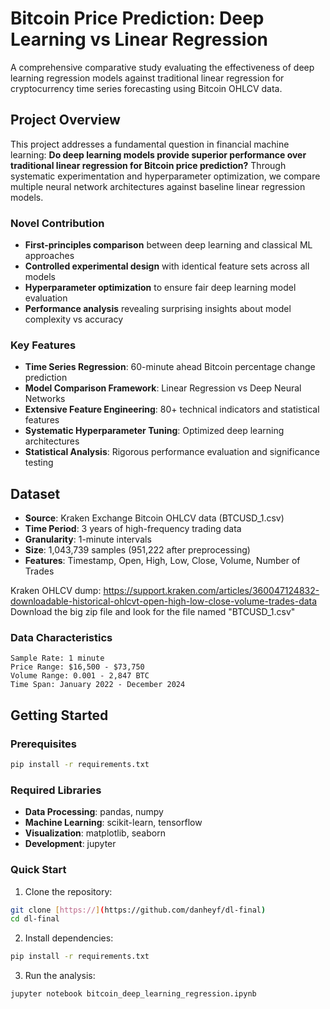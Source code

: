 # Bitcoin Price Prediction: Deep Learning vs Linear Regression

A comprehensive comparative study evaluating the effectiveness of deep learning regression models against traditional linear regression for cryptocurrency time series forecasting using Bitcoin OHLCV data.

## Project Overview

This project addresses a fundamental question in financial machine learning: **Do deep learning models provide superior performance over traditional linear regression for Bitcoin price prediction?** Through systematic experimentation and hyperparameter optimization, we compare multiple neural network architectures against baseline linear regression models.

### Novel Contribution
- **First-principles comparison** between deep learning and classical ML approaches
- **Controlled experimental design** with identical feature sets across all models
- **Hyperparameter optimization** to ensure fair deep learning model evaluation
- **Performance analysis** revealing surprising insights about model complexity vs accuracy

### Key Features
- **Time Series Regression**: 60-minute ahead Bitcoin percentage change prediction
- **Model Comparison Framework**: Linear Regression vs Deep Neural Networks
- **Extensive Feature Engineering**: 80+ technical indicators and statistical features
- **Systematic Hyperparameter Tuning**: Optimized deep learning architectures
- **Statistical Analysis**: Rigorous performance evaluation and significance testing

## Dataset

- **Source**: Kraken Exchange Bitcoin OHLCV data (BTCUSD_1.csv)
- **Time Period**: 3 years of high-frequency trading data
- **Granularity**: 1-minute intervals
- **Size**: 1,043,739 samples (951,222 after preprocessing)
- **Features**: Timestamp, Open, High, Low, Close, Volume, Number of Trades

Kraken OHLCV dump: https://support.kraken.com/articles/360047124832-downloadable-historical-ohlcvt-open-high-low-close-volume-trades-data
Download the big zip file and look for the file named "BTCUSD_1.csv"

### Data Characteristics
```
Sample Rate: 1 minute
Price Range: $16,500 - $73,750
Volume Range: 0.001 - 2,847 BTC
Time Span: January 2022 - December 2024
```

## Getting Started

### Prerequisites
```bash
pip install -r requirements.txt
```

### Required Libraries
- **Data Processing**: pandas, numpy
- **Machine Learning**: scikit-learn, tensorflow
- **Visualization**: matplotlib, seaborn
- **Development**: jupyter

### Quick Start
1. Clone the repository:
```bash
git clone [https://](https://github.com/danheyf/dl-final)
cd dl-final
```

2. Install dependencies:
```bash
pip install -r requirements.txt
```

3. Run the analysis:
```bash
jupyter notebook bitcoin_deep_learning_regression.ipynb
```

